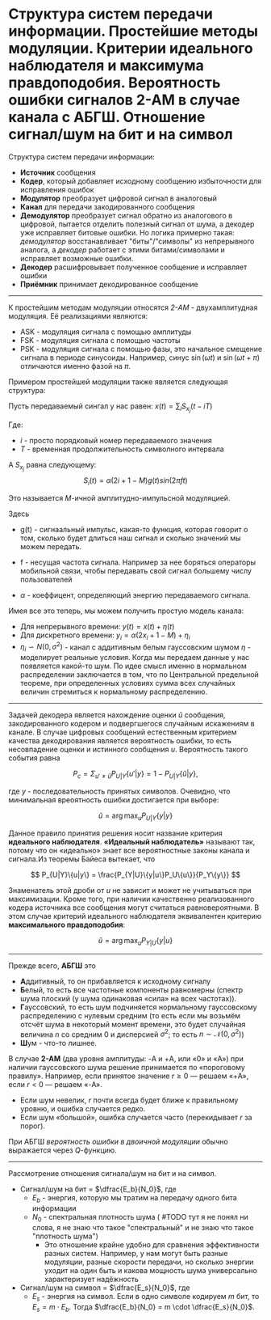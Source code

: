 # Структура систем передачи информации. Простейшие методы модуляции. Критерии идеального наблюдателя и максимума правдоподобия. Вероятность ошибки сигналов 2-АМ в случае канала с АБГШ. Отношение сигнал/шум на бит и на символ

Структура систем передачи информации:

* **Источник** сообщения
* **Кодер**, который добавляет исходному сообщению избыточности для исправления ошибок
* **Модулятор** преобразует цифровой сигнал в аналоговый
* **Канал** для передачи закодированного сообщения
* **Демодулятор** преобразует сигнал обратно из аналогового в цифровой, пытается отделить полезный сигнал от шума, а декодер уже исправляет битовые ошибки. Но логика примерно такая: *демодулятор* восстанавливает "биты"/"символы" из непрерывного аналога, а *декодер* работает с этими битами/символами и исправляет возможные ошибки.
* **Декодер** расшифровывает полученное сообщение и исправляет ошибки
* **Приёмник** принимает декодированное сообщение

---

К простейшим методам модуляции относятся *2-АМ* - двухамплитудная модуляция. Её реализациями являются:

* ASK - модуляция сигнала с помощью амплитуды
* FSK - модуляция сигнала с помощью частоты
* PSK - модуляция сигнала с помощью фазы, это начальное смещение сигнала в периоде синусоиды. Например, синус $\sin(\omega t)$ и $\sin(\omega t + \pi)$ отличаются именно фазой на $\pi$.

Примером простейшей модуляции также является следующая структура:

Пусть передаваемый сингал у нас равен:
$x(t) = \sum_i S_{x_j}(t - iT)$

Где:

* $i$ - просто порядковый номер передаваемого значения
* $T$ - временная продолжительность символного интервала

А $S_{x_j}$ равна следующему:
$$S_i(t) = \alpha(2i + 1 - M )g(t)sin(2\pi ft)$$

Это называется $M$-ичной амплитудно-импульсной модуляцией.

Здесь

* g(t) - сигнаальный импульс, какая-то функция, которая говорит о том, сколько будет длиться наш сигнал и сколько значений мы можем передать.

* f - несущая частота сигнала. Например за нее боряться операторы мобильной связи, чтобы передавать свой сигнал большему числу пользователей
* $\alpha$ - коеффицент, определяющий энергию передаваемого сигнала.

Имея все это теперь, мы можем получить простую модель канала:

* Для непрерывного времени: $y(t) = x(t) + \eta(t)$
* Для дискретного времени: $y_i = \alpha(2x_i + 1 - M) + \eta_i$
* $\eta_i \backsim N(0, \sigma^2)$ - канал с аддитивным белым гауссовским шумом
$\eta$ - моделирует реальные условия. Когда мы передаем данные у нас появляется какой-то шум. По идее смысл именно в нормальном распределении заключается в том, что по Центральной предельной теореме, при определенных условиях сумма всех случайных величин стремиться к нормальному распределению.

---

Задачей декодера является нахождение оценки $\hat{u}$ сообщения, закодированного кодером и подвергшегося случайным искажениям в канале. В случае цифровых сообщений естественным критерием качества декодирования является вероятность ошибки, то есть несовпадение оценки и истинного сообщения $u$. Вероятность такого события равна

$$
  P_c = \Sigma_{u' \ne \hat{u}}P_{U|Y}\{u'|y\} = 1 - P_{U|Y}\{\hat{u}|y\},
$$

где $y$ - последовательность принятых символов. Очевидно, что минимальная вреоятность ошибки достигается при выборе:

$$
  \hat{u} = \operatorname*{arg\,max}_u P_{U|Y}\{y|y\}
$$

Данное правило принятия решения носит название критерия **идеального наблюдателя**. **«Идеальный наблюдатель»** называют так, потому что он «идеально» знает все вероятностные законы канала и сигнала.Из теоремы Байеса вытекает, что

$$
  P_{U|Y}\{u|y\} = \frac{P_{Y|U}\{y|u\}P_U\{u\}}{P_Y\{y\}}
$$

Знаменатель этой дроби от $u$ не зависит и может не учитываться при максимизации. Кроме того, при наличии качественно реализованного кодера источника все сообщения могут считаться равновероятными. В этом случае критерий идеального наблюдателя эквивалентен критерию **максимального правдоподобия**:

$$
  \hat{u} = \operatorname*{arg\,max}_u P_{Y|U}\{y|u\}
$$

---

Прежде всего, **АБГШ** это

* **А**ддитивный, то он прибавляется к исходному сигналу
* **Б**елый, то есть все частотные компоненты равномерны (спектр шума плоский (у шума одинаковая «сила» на всех частотах)).
* **Г**ауссовский, то есть шум подчиняется нормальному гауссовскому распределению с нулевым средним (то есть если мы возьмём отсчёт шума в некоторый момент времени, это будет случайная величина $n$ со средним 0 и дисперсией $\sigma^2$; то есть $n \sim \mathcal{N}(0,\sigma^2)$)
* **Ш**ум - что-то лишнее.

В случае **2-АМ** (два уровня амплитуды: -A и +A, или «0» и «A») при наличии гауссовского шума решение принимается по «пороговому правилу». Например, если принятое значение $r \ge 0$ — решаем «+A», если $r < 0$ — решаем «-A».

* Если шум невелик, $r$ почти всегда будет ближе к правильному уровню, и ошибка случается редко.
* Если шум «большой», ошибка случается часто (перекидывает $r$ за порог).

При АБГШ *вероятность ошибки в двоичной модуляции* обычно выражается через $Q$-функцию.

---

Рассмотрение отношения сигнала/шум на бит и на символ.

* Сигнал/шум на бит = $\dfrac{E_b}{N_0}$, где
  * $E_b$ - энергия, которую мы тратим на передачу одного бита информации
  * $N_0$ - спектральная плотность шума ( #TODO тут я не понял ни слова, я не знаю что такое "спектральный" и не знаю что такое "плотность шума")
    * Это отношение крайне удобно для сравнения эффективности разных систем. Например, у нам могут быть разные модуляции, разные скорости передачи, но сколько энергии уходит на один быть и какова мощность шума универсально характеризует надёжность
* Сигнал/шум на символ = $\dfrac{E_s}{N_0}$, где
  * $E_s$ - энергия на символ. Если в одно символе кодируем $m$ бит, то $E_s = m \cdot E_b$. Тогда $\dfrac{E_b}{N_0} = m \cdot \dfrac{E_s}{N_0}$.
